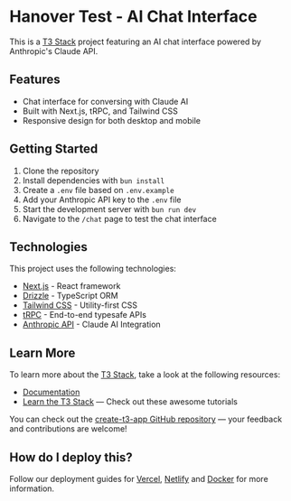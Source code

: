 # Hanover Test - AI Chat Interface

This is a [T3 Stack](https://create.t3.gg/) project featuring an AI chat interface powered by Anthropic's Claude API.

## Features

- Chat interface for conversing with Claude AI
- Built with Next.js, tRPC, and Tailwind CSS
- Responsive design for both desktop and mobile

## Getting Started

1. Clone the repository
2. Install dependencies with `bun install`
3. Create a `.env` file based on `.env.example`
4. Add your Anthropic API key to the `.env` file
5. Start the development server with `bun run dev`
6. Navigate to the `/chat` page to test the chat interface

## Technologies

This project uses the following technologies:

- [Next.js](https://nextjs.org) - React framework
- [Drizzle](https://orm.drizzle.team) - TypeScript ORM
- [Tailwind CSS](https://tailwindcss.com) - Utility-first CSS
- [tRPC](https://trpc.io) - End-to-end typesafe APIs
- [Anthropic API](https://anthropic.com) - Claude AI Integration

## Learn More

To learn more about the [T3 Stack](https://create.t3.gg/), take a look at the following resources:

- [Documentation](https://create.t3.gg/)
- [Learn the T3 Stack](https://create.t3.gg/en/faq#what-learning-resources-are-currently-available) — Check out these awesome tutorials

You can check out the [create-t3-app GitHub repository](https://github.com/t3-oss/create-t3-app) — your feedback and contributions are welcome!

## How do I deploy this?

Follow our deployment guides for [Vercel](https://create.t3.gg/en/deployment/vercel), [Netlify](https://create.t3.gg/en/deployment/netlify) and [Docker](https://create.t3.gg/en/deployment/docker) for more information.
